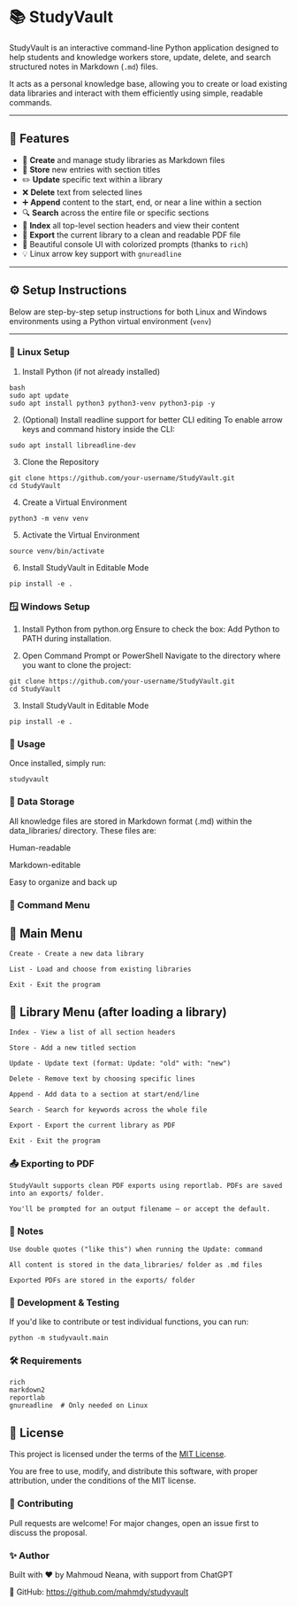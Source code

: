 # 📚 StudyVault

StudyVault is an interactive command-line Python application designed to help students and knowledge workers store, update, delete, and search structured notes in Markdown (`.md`) files.

It acts as a personal knowledge base, allowing you to create or load existing data libraries and interact with them efficiently using simple, readable commands.

---

## 🚀 Features

- 📁 **Create** and manage study libraries as Markdown files
- 📝 **Store** new entries with section titles
- ✏️ **Update** specific text within a library
- ❌ **Delete** text from selected lines
- ➕ **Append** content to the start, end, or near a line within a section
- 🔍 **Search** across the entire file or specific sections
- 📑 **Index** all top-level section headers and view their content
- 📄 **Export** the current library to a clean and readable PDF file
- 🎨 Beautiful console UI with colorized prompts (thanks to `rich`)
- 💡 Linux arrow key support with `gnureadline`

---

## ⚙️ Setup Instructions

Below are step-by-step setup instructions for both Linux and Windows environments using a Python virtual environment (`venv`)

---

### 🐧 Linux Setup

1. Install Python (if not already installed)

```
bash
sudo apt update
sudo apt install python3 python3-venv python3-pip -y
```
2. (Optional) Install readline support for better CLI editing
To enable arrow keys and command history inside the CLI:

```
sudo apt install libreadline-dev
```

3. Clone the Repository

```
git clone https://github.com/your-username/StudyVault.git
cd StudyVault
```

4. Create a Virtual Environment

```
python3 -m venv venv
```

5. Activate the Virtual Environment

```
source venv/bin/activate
```

6. Install StudyVault in Editable Mode

```
pip install -e .

```

### 🪟 Windows Setup

1. Install Python from python.org
Ensure to check the box: Add Python to PATH during installation.

2. Open Command Prompt or PowerShell
Navigate to the directory where you want to clone the project:

```
git clone https://github.com/your-username/StudyVault.git
cd StudyVault
```

3. Install StudyVault in Editable Mode

```
pip install -e .
```

### 🧪 Usage
Once installed, simply run:

```
studyvault
```

### 📁 Data Storage

All knowledge files are stored in Markdown format (.md) within the data_libraries/ directory. These files are:

Human-readable

Markdown-editable

Easy to organize and back up

### 🧠 Command Menu
## 📌 Main Menu
	Create - Create a new data library

	List - Load and choose from existing libraries

	Exit - Exit the program

## 📌 Library Menu (after loading a library)
	Index - View a list of all section headers

	Store - Add a new titled section

	Update - Update text (format: Update: "old" with: "new")

	Delete - Remove text by choosing specific lines

	Append - Add data to a section at start/end/line

	Search - Search for keywords across the whole file

	Export - Export the current library as PDF

	Exit - Exit the program

### 📤 Exporting to PDF
	StudyVault supports clean PDF exports using reportlab. PDFs are saved into an exports/ folder.

	You'll be prompted for an output filename — or accept the default.

### 📎 Notes
	Use double quotes ("like this") when running the Update: command

	All content is stored in the data_libraries/ folder as .md files

	Exported PDFs are stored in the exports/ folder


### 🧪 Development & Testing
If you'd like to contribute or test individual functions, you can run:
```
python -m studyvault.main
```

### 🛠 Requirements
```
rich
markdown2
reportlab
gnureadline  # Only needed on Linux
```

## 📝 License

This project is licensed under the terms of the [MIT License](LICENSE).

You are free to use, modify, and distribute this software, with proper attribution, under the conditions of the MIT license.



### 🤝 Contributing
Pull requests are welcome! For major changes, open an issue first to discuss the proposal.

### ✨ Author
Built with ❤️ by Mahmoud Neana, with support from ChatGPT

🔗 GitHub: https://github.com/mahmdy/studyvault
